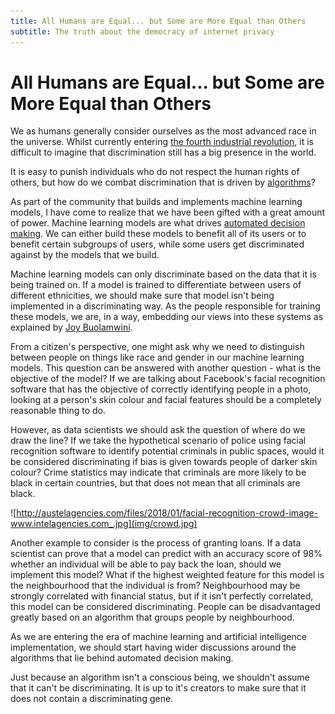 ```yaml
---
title: All Humans are Equal... but Some are More Equal than Others
subtitle: The truth about the democracy of internet privacy
---
```


# All Humans are Equal... but Some are More Equal than Others

We as humans generally consider ourselves as the most advanced race in the universe. Whilst currently entering [the fourth industrial revolution](https://www.weforum.org/agenda/2016/01/the-fourth-industrial-revolution-what-it-means-and-how-to-respond/), it is difficult to imagine that discrimination still has a big presence in the world.

It is easy to punish individuals who do not respect the human rights of others, but how do we combat discrimination that is driven by [algorithms](https://www.theguardian.com/technology/2016/dec/19/discrimination-by-algorithm-scientists-devise-test-to-detect-ai-bias)?

As part of the community that builds and implements machine learning models, I have come to realize that we have been gifted with a great amount of power. Machine learning models are what drives [automated decision making](https://becominghuman.ai/how-artificial-intelligence-will-change-decision-making-for-businesses-96d47cde98df). We can either build these models to benefit all of its users or to benefit certain subgroups of users, while some users get discriminated against by the models that we build.

Machine learning models can only discriminate based on the data that it is being trained on. If a model is trained to differentiate between users of different ethnicities, we should make sure that model isn't being implemented in a discriminating way. As the people responsible for training these models, we are, in a way, embedding our views into these systems as explained by [Joy Buolamwini](https://medium.com/mit-media-lab/incoding-in-the-beginning-4e2a5c51a45d).

From a citizen's perspective, one might ask why we need to distinguish between people on things like race and gender in our machine learning models. This question can be answered with another question - what is the objective of the model? If we are talking about Facebook's facial recognition software that has the objective of correctly identifying people in a photo, looking at a person's skin colour and facial features should be a completely reasonable thing to do.

However, as data scientists we should ask the question of where do we draw the line? If we take the hypothetical scenario of police using facial recognition software to identify potential criminals in public spaces, would it be considered discriminating if bias is given towards people of darker skin colour? Crime statistics may indicate that criminals are more likely to be black in certain countries, but that does not mean that all criminals are black.

![http://austelagencies.com/files/2018/01/facial-recognition-crowd-image-www.intelagencies.com_.jpg](img/crowd.jpg)

Another example to consider is the process of granting loans. If a data scientist can prove that a model can predict with an accuracy score of 98% whether an individual will be able to pay back the loan, should we implement this model? What if the highest weighted feature for this model is the neighbourhood that the individual is from? Neighbourhood may be strongly correlated with financial status, but if it isn't perfectly correlated, this model can be considered discriminating. People can be disadvantaged greatly based on an algorithm that groups people by neighbourhood.

As we are entering the era of machine learning and artificial intelligence implementation, we should start having wider discussions around the algorithms that lie behind automated decision making.

Just because an algorithm isn't a conscious being, we shouldn't assume that it can't be discriminating. It is up to it's creators to make sure that it does not contain a discriminating gene.
